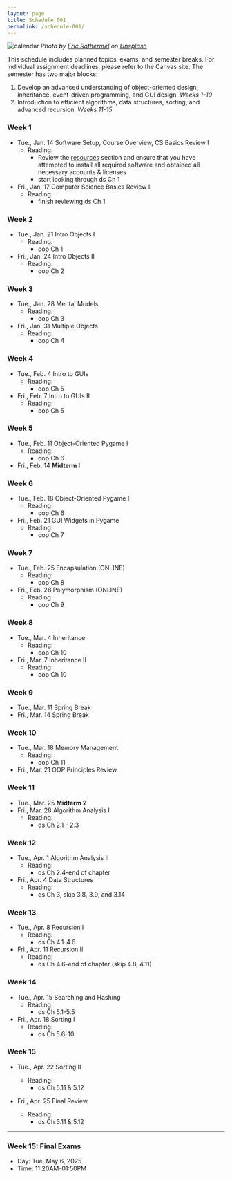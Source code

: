 ```yaml
---
layout: page
title: Schedule 001
permalink: /schedule-001/
---
```


![calendar](/img/eric-rothermel-FoKO4DpXamQ-unsplash-med.jpg)
*Photo by <a href="https://unsplash.com/@erothermel?utm_source=unsplash&utm_medium=referral&utm_content=creditCopyText">Eric Rothermel</a> on <a href="https://unsplash.com/s/photos/calendar?utm_source=unsplash&utm_medium=referral&utm_content=creditCopyText">Unsplash</a>*

This schedule includes planned topics, exams, and semester breaks. For individual assignment deadlines, please refer to the Canvas site. The semester has two major blocks:
1. Develop an advanced understanding of object-oriented design, inheritance, event-driven programming, and GUI design. *Weeks 1-10*
1. Introduction to efficient algorithms, data structures, sorting, and advanced recursion. *Weeks 11-15*

### Week 1 
- Tue., Jan. 14 Software Setup, Course Overview, CS Basics Review I
   - Reading: 
     - Review the [resources](/resources) section and ensure that you have attempted to install all required software and obtained all necessary accounts & licenses
     - start looking through ds Ch 1
- Fri., Jan. 17 Computer Science Basics Review II
   - Reading:
     - finish reviewing ds Ch 1

### Week 2
- Tue., Jan. 21 Intro Objects I
  - Reading: 
    - oop Ch 1
- Fri., Jan. 24 Intro Objects II
  - Reading: 
    - oop Ch 2

### Week 3
- Tue., Jan. 28 Mental Models
  - Reading: 
    - oop Ch 3
- Fri., Jan. 31 Multiple Objects
  - Reading: 
    - oop Ch 4

### Week 4
- Tue., Feb. 4 Intro to GUIs
  - Reading:
    - oop Ch 5
- Fri., Feb. 7 Intro to GUIs II
  - Reading:
    - oop Ch 5

### Week 5
- Tue., Feb. 11 Object-Oriented Pygame I
  - Reading:
    - oop Ch 6
- Fri., Feb. 14 **Midterm I** 

### Week 6
- Tue., Feb. 18 Object-Oriented Pygame II
  - Reading:
    - oop Ch 6
- Fri., Feb. 21 GUI Widgets in Pygame
  - Reading:
    - oop Ch 7

### Week 7
- Tue., Feb. 25 Encapsulation (ONLINE)
  - Reading:
    - oop Ch 8
- Fri., Feb. 28 Polymorphism (ONLINE)
  - Reading:
    - oop Ch 9
### Week 8
- Tue., Mar. 4 Inheritance
  - Reading:
    - oop Ch 10
- Fri., Mar. 7 Inheritance II
  - Reading:
    - oop Ch 10

### Week 9
- Tue., Mar. 11 Spring Break
- Fri., Mar. 14 Spring Break

### Week 10
- Tue., Mar. 18 Memory Management
  - Reading:
    - oop Ch 11
- Fri., Mar. 21 OOP Principles Review

### Week 11
- Tue., Mar. 25 **Midterm 2**
- Fri., Mar. 28 Algorithm Analysis I
  - Reading:
    - ds Ch 2.1 - 2.3

### Week 12
- Tue., Apr. 1 Algorithm Analysis II
  - Reading:
    - ds Ch 2.4-end of chapter
- Fri., Apr. 4 Data Structures
  - Reading:
    - ds Ch 3, skip 3.8, 3.9, and 3.14

### Week 13
- Tue., Apr. 8 Recursion I
  - Reading:
    - ds Ch 4.1-4.6
- Fri., Apr. 11 Recursion II
  - Reading:
    - ds Ch 4.6-end of chapter (skip 4.8, 4.11)

### Week 14
- Tue., Apr. 15 Searching and Hashing
  - Reading:
    - ds Ch 5.1-5.5  
- Fri., Apr. 18 Sorting I
  - Reading:
    - ds Ch 5.6-10

### Week 15
- Tue., Apr. 22 Sorting II
  - Reading:
    - ds Ch 5.11 & 5.12
   
- Fri., Apr. 25 Final Review
  - Reading:
    - ds Ch 5.11 & 5.12

---

### Week 15: Final Exams
- Day: Tue, May 6, 2025	
- Time: 11:20AM-01:50PM
